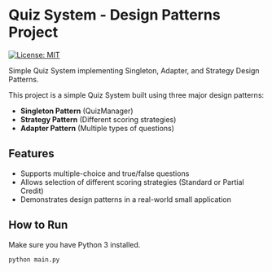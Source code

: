 # Quiz System - Design Patterns Project

[![License: MIT](https://img.shields.io/badge/License-MIT-yellow.svg)](https://opensource.org/licenses/MIT)

Simple Quiz System implementing Singleton, Adapter, and Strategy Design Patterns.


This project is a simple Quiz System built using three major design patterns:

- **Singleton Pattern** (QuizManager)
- **Strategy Pattern** (Different scoring strategies)
- **Adapter Pattern** (Multiple types of questions)

## Features
- Supports multiple-choice and true/false questions
- Allows selection of different scoring strategies (Standard or Partial Credit)
- Demonstrates design patterns in a real-world small application

## How to Run
Make sure you have Python 3 installed.

```bash
python main.py



